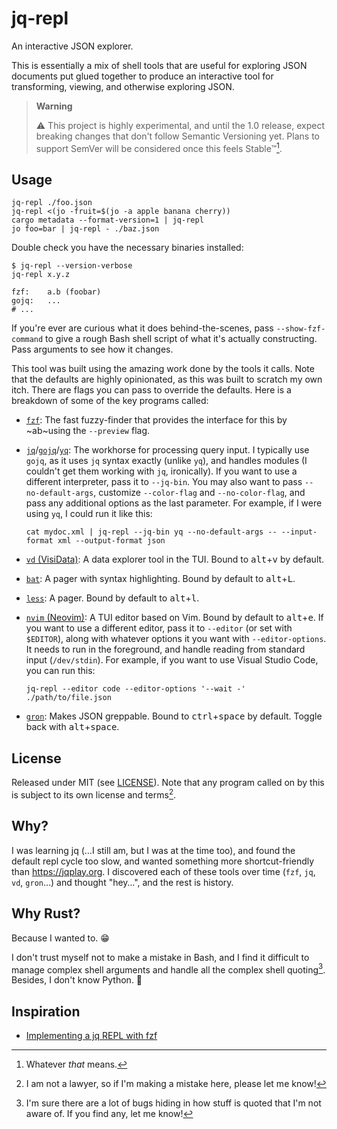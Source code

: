 # jq-repl

An interactive JSON explorer.

This is essentially a mix of shell tools that are useful for exploring JSON documents put glued together to produce an interactive tool for transforming, viewing, and otherwise exploring JSON.

> **Warning**
>
> :warning: This project is highly experimental, and until the 1.0 release, expect breaking changes that don't follow Semantic Versioning yet. Plans to support SemVer will be considered once this feels Stable™[^1].

## Usage

```console
jq-repl ./foo.json
jq-repl <(jo -fruit=$(jo -a apple banana cherry))
cargo metadata --format-version=1 | jq-repl
jo foo=bar | jq-repl - ./baz.json
```

Double check you have the necessary binaries installed:

```console
$ jq-repl --version-verbose
jq-repl x.y.z

fzf:	a.b (foobar)
gojq:	...
# ...
```

If you're ever are curious what it does behind-the-scenes, pass `--show-fzf-command` to give a rough Bash shell script of what it's actually constructing. Pass arguments to see how it changes.

This tool was built using the amazing work done by the tools it calls. Note that the defaults are highly opinionated, as this was built to scratch my own itch. There are flags you can pass to override the defaults. Here is a breakdown of some of the key programs called:

- [`fzf`](https://github.com/junegunn/fzf): The fast fuzzy-finder that provides the interface for this by ~ab~using the `--preview` flag.
- [`jq`](https://github.com/jqlang/jq)/[`gojq`](https://github.com/itchyny/gojq)/[`yq`](https://github.com/mikefarah/yq): The workhorse for processing query input. I typically use `gojq`, as it uses `jq` syntax exactly (unlike `yq`), and handles modules (I couldn't get them working with `jq`, ironically). If you want to use a different interpreter, pass it to `--jq-bin`. You may also want to pass `--no-default-args`, customize `--color-flag` and `--no-color-flag`, and pass any additional options as the last parameter. For example, if I were using `yq`, I could run it like this:

  ```console
  cat mydoc.xml | jq-repl --jq-bin yq --no-default-args -- --input-format xml --output-format json
  ```

- [`vd` (VisiData)](https://github.com/saulpw/visidata): A data explorer tool in the TUI. Bound to <kbd>alt</kbd>+<kbd>v</kbd> by default.
- [`bat`](https://github.com/sharkdp/bat): A pager with syntax highlighting. Bound by default to <kbd>alt</kbd>+<kbd>L</kbd>.
- [`less`](https://github.com/gwsw/less): A pager. Bound by default to <kbd>alt</kbd>+<kbd>l</kbd>.
- [`nvim` (Neovim)](https://github.com/neovim/neovim): A TUI editor based on Vim. Bound by default to <kbd>alt</kbd>+<kbd>e</kbd>. If you want to use a different editor, pass it to `--editor` (or set with `$EDITOR`), along with whatever options it you want with `--editor-options`. It needs to run in the foreground, and handle reading from standard input (`/dev/stdin`). For example, if you want to use Visual Studio Code, you can run this:

  ```console
  jq-repl --editor code --editor-options '--wait -' ./path/to/file.json
  ```

- [`gron`](https://github.com/tomnomnom/gron): Makes JSON greppable. Bound to <kbd>ctrl</kbd>+<kbd>space</kbd> by default. Toggle back with <kbd>alt</kbd>+<kbd>space</kbd>.

## License

Released under MIT (see [LICENSE](/LICENSE)). Note that any program called on by this is subject to its own license and terms[^2].

## Why?

I was learning jq (…I still am, but I was at the time too), and found the default repl cycle too slow, and wanted something more shortcut-friendly than <https://jqplay.org>. I discovered each of these tools over time (`fzf`, `jq`, `vd`, `gron`…) and thought "hey…", and the rest is history.

## Why Rust?

Because I wanted to. :grin:

I don't trust myself not to make a mistake in Bash, and I find it difficult to manage complex shell arguments and handle all the complex shell quoting[^3]. Besides, I don't know Python. :slightly_smiling_face:

## Inspiration

- [Implementing a jq REPL with fzf](https://gist.github.com/reegnz/b9e40993d410b75c2d866441add2cb55)

[^1]: Whatever _that_ means.
[^2]: I am not a lawyer, so if I'm making a mistake here, please let me know!
[^3]: I'm sure there are a lot of bugs hiding in how stuff is quoted that I'm not aware of. If you find any, let me know!
